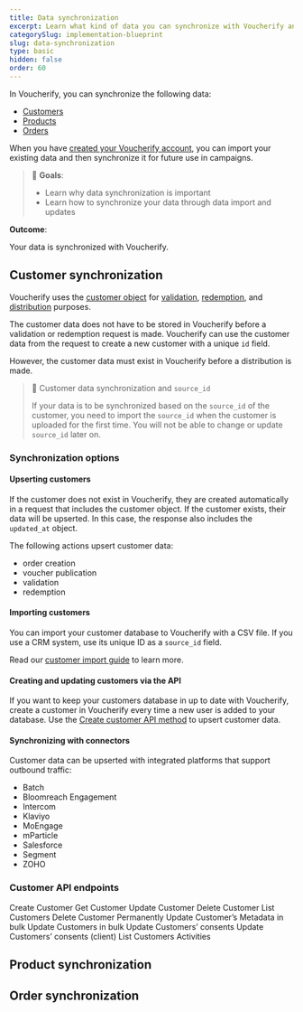 ```yaml
---
title: Data synchronization
excerpt: Learn what kind of data you can synchronize with Voucherify and how you can do this
categorySlug: implementation-blueprint
slug: data-synchronization
type: basic
hidden: false
order: 60
---
```


In Voucherify, you can synchronize the following data:
- [Customers](#customer-synchronization)
- [Products](#product-synchronization)
- [Orders](#order-synchronization)
<!-- - [Campaigns and vouchers](#campaigns-and-vouchers) -->

When you have [created your Voucherify account](doc:getting-started), you can import your existing data and then synchronize it for future use in campaigns.

> 📘 **Goals**:
>
> - Learn why data synchronization is important
> - Learn how to synchronize your data through data import and updates

**Outcome**:

Your data is synchronized with Voucherify.

<!-- Trying this approach for a test. If it's liked, we can add it throughout the docs. Otherwise, I'll delete it. -->

## Customer synchronization

Voucherify uses the [customer object](ref:customer-object) for [validation](ref:validation-object), [redemption](ref:redemption-object), and [distribution](https://support.voucherify.io/article/19-how-does-the-distribution-manager-work "How does the distribution manager work?") purposes.

<!-- instead of distribution - publication? -->

The customer data does not have to be stored in Voucherify before a validation or redemption request is made. Voucherify can use the customer data from the request to create a new customer with a unique `id` field.

However, the customer data must exist in Voucherify before a distribution is made.

<!-- distribution as meant by distribution channels, not publication, as in the postman collection? -->

<!-- this bit must be moved someplace

Every customer has unique identification data in the `source_id` field. The `source_id` can be a customer ID or email from a CRM system, database, or a third-party service.  It can be imported into Voucherify from your [CRM database]() or a CSV file <!-- link when ready! -->

> 🚧 Customer data synchronization and `source_id`
>
> If your data is to be synchronized based on the `source_id` of the customer, you need to import the `source_id` when the customer is uploaded for the first time. You will not be able to change or update `source_id` later on.

### Synchronization options

<!-- https://success.voucherify.io/article/430-crm-playbook
Adding customers

These are the ways you can add customer profiles to Voucherify:

API
Webhooks
The import with a CSV file. 
You can integrate your CRM platform with Voucherify.

 -->

#### Upserting customers

<!-- do we clarify what `upsert` means: `update` + `insert`? -->

If the customer does not exist in Voucherify, they are created automatically in a request that includes the customer object. If the customer exists, their data will be upserted. In this case, the response also includes the `updated_at` object. <!-- these are objects, right? -->

The following actions upsert customer data:
- order creation
- voucher publication
- validation <!-- IMO should be here-->
- redemption

<!-- Redemption... but this is to be deprecated, right? so should we actually link/mention those

I need clarification – we want customers to use qualification endpoint or the stackable discounts endpoint, and these do redeem, so is this info `redemption` all right?

Anything else that MUST be here? I don't mean everything

-->

<!-- ##### Order creation

##### Voucher publication

##### Redemption

-->

#### Importing customers

You can import your customer database to Voucherify with a CSV file. If you use a CRM system, use its unique ID as a `source_id` field.

Read our [customer import guide](https://support.voucherify.io/article/67-how-to-import-my-customers#csv-import "How to import my customers?") to learn more.

<!-- Should I write a full step-by-step manual for this? -->

#### Creating and updating customers via the API

If you want to keep your customers database in up to date with Voucherify, create a customer in Voucherify every time a new user is added to your database. Use the [Create customer API method](ref:create-customer) to upsert customer data.

<!-- Simply repeat the endpoints? -->

#### Synchronizing with connectors

Customer data can be upserted with integrated platforms that support outbound traffic:
- Batch
- Bloomreach Engagement
- Intercom
- Klaviyo
- MoEngage
- mParticle
- Salesforce
- Segment
- ZOHO

<!-- Again, clarification: do we want to add only those platforms that send customer 
data to Voucherify, right? 

I'll update the links once these get clarified

Also: how to know which platform sends data to V% and which receives V% data?

-->

### Customer API endpoints

<!-- TBChecked which are still supported and if this list is still up-to-date; taken from https://success.voucherify.io/article/430-crm-playbook -->

Create Customer
Get Customer
Update Customer
Delete Customer
List Customers
Delete Customer Permanently
Update Customer’s Metadata in bulk
Update Customers in bulk
Update Customers’ consents
Update Customers’ consents (client)
List Customers Activities

<!-- do we also list all other endpoints that have a customer object that can upsert data, e.g. redeem stackable discount, check eligibility? -->

## Product synchronization

## Order synchronization

<!-- ## Campaigns and vouchers -->